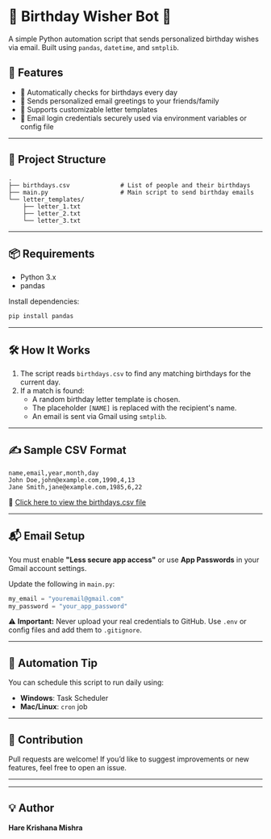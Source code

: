 # 🎉 Birthday Wisher Bot 🎂

A simple Python automation script that sends personalized birthday wishes via email. Built using `pandas`, `datetime`, and `smtplib`.

## 📌 Features

- 📅 Automatically checks for birthdays every day
- 💌 Sends personalized email greetings to your friends/family
- 📝 Supports customizable letter templates
- 🔐 Email login credentials securely used via environment variables or config file

---

## 📁 Project Structure

```
.
├── birthdays.csv              # List of people and their birthdays
├── main.py                    # Main script to send birthday emails
└── letter_templates/
    ├── letter_1.txt
    ├── letter_2.txt
    └── letter_3.txt
```

---

## 📦 Requirements

- Python 3.x
- pandas

Install dependencies:

```bash
pip install pandas
```

---

## 🛠 How It Works

1. The script reads `birthdays.csv` to find any matching birthdays for the current day.
2. If a match is found:
   - A random birthday letter template is chosen.
   - The placeholder `[NAME]` is replaced with the recipient's name.
   - An email is sent via Gmail using `smtplib`.

---

## ✍️ Sample CSV Format

```csv
name,email,year,month,day
John Doe,john@example.com,1990,4,13
Jane Smith,jane@example.com,1985,6,22
```

📄 [Click here to view the birthdays.csv file](./birthdays.csv)

---

## 📬 Email Setup

You must enable **"Less secure app access"** or use **App Passwords** in your Gmail account settings.

Update the following in `main.py`:

```python
my_email = "youremail@gmail.com"
my_password = "your_app_password"
```

⚠️ **Important:** Never upload your real credentials to GitHub. Use `.env` or config files and add them to `.gitignore`.

---

## 🤖 Automation Tip

You can schedule this script to run daily using:

- **Windows**: Task Scheduler
- **Mac/Linux**: `cron` job

---

## 🙌 Contribution

Pull requests are welcome! If you’d like to suggest improvements or new features, feel free to open an issue.

---



---

## 💡 Author

**Hare Krishana Mishra**  

